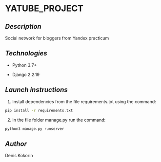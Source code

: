 # YATUBE_PROJECT

## _Description_

Social network for bloggers from Yandex.practicum


## _Technologies_

- Python 3.7+

- Django 2.2.19


## _Launch instructions_

1. Install dependencies from the file requirements.txt using the command:
```sh
pip install -r requirements.txt
```

2. In the file folder manage.py run the command:
```sh
python3 manage.py runserver
```

## _Author_

Denis Kokorin